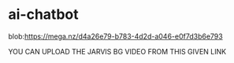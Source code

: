 # ai-chatbot

blob:https://mega.nz/d4a26e79-b783-4d2d-a046-e0f7d3b6e793

YOU CAN UPLOAD THE JARVIS BG VIDEO FROM THIS GIVEN LINK
